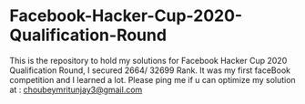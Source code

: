 # Facebook-Hacker-Cup-2020-Qualification-Round
This is the repository to hold my solutions for Facebook Hacker Cup 2020 Qualification Round, I secured 2664/ 32699 Rank. It was my first faceBook competition and I learned a lot. Please ping me if u can optimize my solution at : choubeymritunjay3@gmail.com

